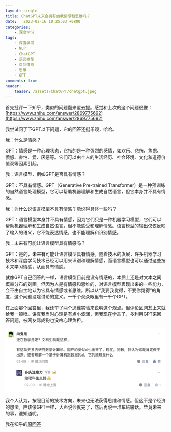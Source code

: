 ```yaml
---
layout: single
title: ChatGPT未来会拥有自我情感和思维吗？
date:   2023-02-16 10:25:03 +0800
categories: 
    - 深度学习
tags: 
    - 深度学习
    - NLP
    - ChatGPT
    - 语言模型
    - 自我情感
    - 思维
    - GPT
comments: true
header:
    teaser: /assets/ChatGPT/chatgpt.jpeg
---
```


首先批评一下知乎，类似的问题翻来覆去提。感觉和上次的这个问题很像：[https://www.zhihu.com/answer/2869775692](https://www.zhihu.com/answer/2869775692)

我尝试问了下GPT以下问题，它的回答还挺乐观，哈哈。

我：什么是情感？

GPT：情感是一种心理状态，它指的是一种强烈的感情，如欢乐、悲伤、焦虑、愤怒、害怕、爱、厌恶等。它们可以由个人的生活经历、社会环境、文化和道德价值观等因素引起。

我：语言模型，例如GPT是否具有情感？

GPT：不具有情感。GPT（Generative Pre-trained Transformer）是一种预训练的自然语言处理模型，它可以帮助机器理解和生成自然语言，但它本身并不具有情感。

我：为什么说语言模型不具有情感？能说得具体一些吗？

GPT：语言模型本身并不具有情感，因为它们只是一种机器学习模型，它们可以帮助机器理解和生成自然语言，但不能感受和理解情感。语言模型的输出仅仅反映了输入的语义，它不能表达情感，也不能理解和识别情感。

我：未来有可能让语言模型具有情感吗？

GPT：是的，未来有可能让语言模型具有情感。随着技术的发展，许多机器学习技术和深度学习技术已经可以用来识别和理解情感，而语言模型也可以通过这些技术来学习情感，从而具有情感。

就像GPT自己回答的一样，语言模型目前是没有情感的，本质上还是对文本之间概率分布的刻画。但因为人是有情感和思维的，对语言模型表现出来的一些能力，会不由自主地认为它具有情感或者思维。所以从“我要我觉得，不要你觉得”的角度，这个问题没啥讨论的意义。一千个观众眼里有一千个GPT。

在上面那个回答里，我还举了两个思维实验来说明这个观点。但评论区网友上来就给我一顿喷。讲真我当时心理是有点小波澜，但我现在学乖了，多利用GPT来回答问题，被网友骂成狗也没啥心理负担。

![理科生网友的评论](/assets/ChatGPT/mind.png)

我个人认为，按照目前的技术方向，未来也无法获得思维和情感。但这不是个经济的想法。应该像GPT一样，大声说会就完了，然后再说一堆车轱辘话。毕竟未来的事，谁知道呢。

我在知乎的[原回答](https://www.zhihu.com/answer/2896039705)
